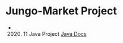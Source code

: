 # Jungo-Market Project
- 2020. 11 Java Project
[Java Docs](https://dooye0ng.github.io/megaIT/project/AppProject/doc/)
